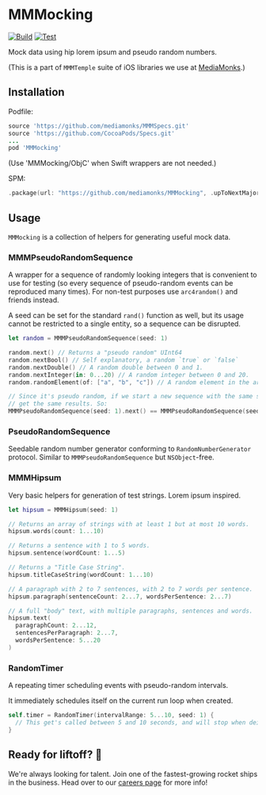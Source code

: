 # MMMocking

[![Build](https://github.com/mediamonks/MMMocking/workflows/Build/badge.svg)](https://github.com/mediamonks/MMMocking/actions?query=workflow%3ABuild)
[![Test](https://github.com/mediamonks/MMMocking/workflows/Test/badge.svg)](https://github.com/mediamonks/MMMocking/actions?query=workflow%3ATest)

Mock data using hip lorem ipsum and pseudo random numbers.

(This is a part of `MMMTemple` suite of iOS libraries we use at [MediaMonks](https://www.mediamonks.com/).)

## Installation

Podfile:

```ruby
source 'https://github.com/mediamonks/MMMSpecs.git'
source 'https://github.com/CocoaPods/Specs.git'
...
pod 'MMMocking'
```

(Use 'MMMocking/ObjC' when Swift wrappers are not needed.)

SPM:

```swift
.package(url: "https://github.com/mediamonks/MMMocking", .upToNextMajor(from: "0.2.0"))
```

## Usage

`MMMocking` is a collection of helpers for generating useful mock data.

### MMMPseudoRandomSequence

A wrapper for a sequence of randomly looking integers that is convenient to use
for testing (so every sequence of pseudo-random events can be reproduced many
times). For non-test purposes use `arc4random()` and friends instead.

A seed can be set for the standard `rand()` function as well, but its usage cannot
be restricted to a single entity, so a sequence can be disrupted.

```swift
let random = MMMPseudoRandomSequence(seed: 1)

random.next() // Returns a "pseudo random" UInt64
random.nextBool() // Self explanatory, a random `true` or `false`
random.nextDouble() // A random double between 0 and 1.
random.nextInteger(in: 0...20) // A random integer between 0 and 20.
random.randomElement(of: ["a", "b", "c"]) // A random element in the array.

// Since it's pseudo random, if we start a new sequence with the same seed, we
// get the same results. So:
MMMPseudoRandomSequence(seed: 1).next() == MMMPseudoRandomSequence(seed: 1).next()
```

### PseudoRandomSequence

Seedable random number generator conforming to `RandomNumberGenerator` protocol.
Similar to `MMMPseudoRandomSequence` but `NSObject`-free.

### MMMHipsum

Very basic helpers for generation of test strings. Lorem ipsum inspired.

```swift
let hipsum = MMMHipsum(seed: 1)

// Returns an array of strings with at least 1 but at most 10 words.
hipsum.words(count: 1...10)

// Returns a sentence with 1 to 5 words.
hipsum.sentence(wordCount: 1...5)

// Returns a "Title Case String".
hipsum.titleCaseString(wordCount: 1...10)

// A paragraph with 2 to 7 sentences, with 2 to 7 words per sentence.
hipsum.paragraph(sentenceCount: 2...7, wordsPerSentence: 2...7)

// A full "body" text, with multiple paragraphs, sentences and words.
hipsum.text(
  paragraphCount: 2...12,
  sentencesPerParagraph: 2...7,
  wordsPerSentence: 5...20
)
```

### RandomTimer

A repeating timer scheduling events with pseudo-random intervals.

It immediately schedules itself on the current run loop when created.

```swift
self.timer = RandomTimer(intervalRange: 5...10, seed: 1) {
  // This get's called between 5 and 10 seconds, and will stop when deinitialized.
}
```

## Ready for liftoff? 🚀

We're always looking for talent. Join one of the fastest-growing rocket ships in
the business. Head over to our [careers page](https://media.monks.com/careers)
for more info!
